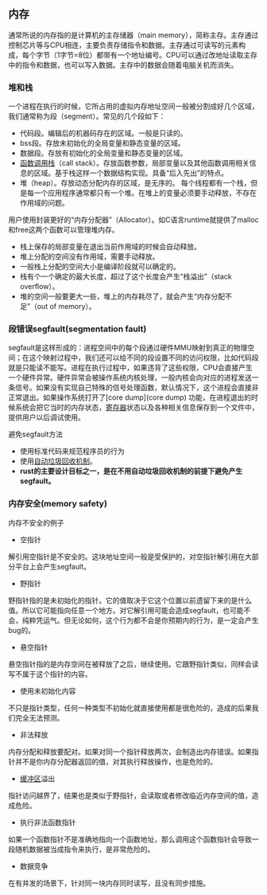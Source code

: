 ## 内存
通常所说的内存指的是计算机的主存储器（main memory），简称主存。主存通过控制芯片等与CPU相连，主要负责存储指令和数据。主存通过可读写的元素构成，每个字节（1字节=8位）都带有一个地址编号。CPU可以通过改地址读取主存中的指令和数据，也可以写入数据。主存中的数据会随着电脑关机而消失。


### 堆和栈
 一个进程在执行的时候，它所占用的虚拟内存地址空间一般被分割成好几个区域，我们通常称为段（segment）。常见的几个段如下：
 - 代码段。编辑后的机器码存在的区域。一般是只读的。
 - bss段。存放未初始化的全局变量和静态变量的区域。
 - 数据段。存放有初始化的全局变量和静态变量的区域。
 - [函数调用栈](函数调用栈.md)（call stack）。存放函数参数，局部变量以及其他函数调用相关信息的区域。基于栈这样一个数据结构实现。具备“后入先出”的特点。
 - 堆（heap）。存放动态分配内存的区域，是无序的。
 每个线程都有一个栈，但是每一个应用程序通常都只有一个堆。在堆上的变量必须要手动释放，不存在作用域的问题。

 用户使用封装更好的“内存分配器”（Allocator）。如C语言runtime就提供了malloc和free这两个函数可以管理堆内存。
 - 栈上保存的局部变量在退出当前作用域的时候会自动释放。
 - 堆上分配的空间没有作用域，需要手动释放。
 - 一般栈上分配的空间大小是编译阶段就可以确定的。
 - 栈有个一个确定的最大长度，超过了这个长度会产生“栈溢出”（stack overflow）。
 - 堆的空间一般要更大一些，堆上的内存耗尽了，就会产生“内存分配不足”（out of memory）。

### 段错误segfault(segmentation fault)
segfault是这样形成的：进程空间中的每个段通过硬件MMU映射到真正的物理空间；在这个映射过程中，我们还可以给不同的段设置不同的访问权限，比如代码段就是只能读不能写。进程在执行过程中，如果违背了这些权限，CPU会直接产生一个硬件异常。硬件异常会被操作系统内核处理，一般内核会向对应的进程发送一条信号。如果没有实现自己特殊的信号处理函数，默认情况下，这个进程会直接非正常退出。如果操作系统打开了[core dump](core dump) 功能，在进程退出的时候系统会把它当时的内存状态，[寄存器](./寄存器)状态以及各种相关信息保存到一个文件中，提供用户以后调试使用。

 避免segfault方法
 - 使用标准代码来规范程序员的行为
 - 使用[自动垃圾回收机制](自动垃圾回收机制.md)。
 - **rust的主要设计目标之一，是在不用自动垃圾回收机制的前提下避免产生segfault。**

### 内存安全(memory safety)
 内存不安全的例子
- 空指针

解引用空指针是不安全的。这块地址空间一般是受保护的，对空指针解引用在大部分平台上会产生segfault。

- 野指针

野指针指的是未初始化的指针。它的值取决于它这个位置以前遗留下来的是什么值。所以它可能指向任意一个地方。对它解引用可能会造成segfault，也可能不会，纯粹凭运气。但无论如何，这个行为都不会是你预期内的行为，是一定会产生bug的。 

- 悬空指针

悬空指针指的是内存空间在被释放了之后，继续使用。它跟野指针类似，同样会读写不属于这个指针的内容。

- 使用未初始化内容
 
不只是指针类型，任何一种类型不初始化就直接使用都是很危险的，造成的后果我们完全无法预测。

- 非法释放

内存分配和释放要配对。如果对同一个指针释放两次，会制造出内存错误。如果指针并不是你内存分配器返回的值，对其执行释放操作，也是危险的。

- [缓冲区](缓冲区)溢出

指针访问越界了，结果也是类似于野指针，会读取或者修改临近内存空间的值，造成危险。

- 执行非法函数指针

如果一个函数指针不是准确地指向一个函数地址，那么调用这个函数指针会导致一段随机数据被当成指令来执行，是非常危险的。

- 数据竞争

在有并发的场景下，针对同一块内存同时读写，且没有同步措施。

